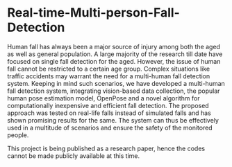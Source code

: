 # Real-time-Multi-person-Fall-Detection
Human fall has always been a major source of injury among both the aged as well as general population. A large majority of the research till date have focused on single fall detection for the aged. However, the issue of human fall cannot be restricted to a certain age group. Complex situations like traffic accidents may warrant the need for a multi-human fall detection system. Keeping in mind such scenarios, we have developed a multi-human fall detection system, integrating vision-based data collection, the popular human pose estimation model, OpenPose and a novel algorithm for computationally inexpensive and efficient fall detection. The proposed approach was tested on real-life falls instead of simulated falls and has shown promising results for the same. The system can thus be effectively used in a multitude of scenarios and ensure the safety of the monitored people.

This project is being published as a research paper, hence the codes cannot be made publicly available at this time.

